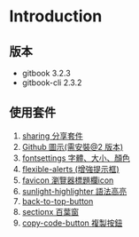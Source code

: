 # Introduction

## 版本

- gitbook 3.2.3
- gitbook-cli 2.3.2

## 使用套件

1. [sharing 分享套件](https://github.com/GitbookIO/plugin-sharing)
2. [Github 圖示(需安裝@2 版本)](https://github.com/GitbookIO/plugin-github)
3. [fontsettings 字體、大小、顏色](https://github.com/GitbookIO/plugin-fontsettings)
4. [flexible-alerts (增強提示框)](https://github.com/fzankl/gitbook-plugin-flexible-alerts)
5. [favicon 瀏覽器標題欄icon](https://github.com/menduo/gitbook-plugin-favicon)
6. [sunlight-highlighter 語法高亮](https://github.com/lwchkg/gitbook-plugin-sunlight-highlighter)
7. [back-to-top-button](https://github.com/stuebersystems/gitbook-plugin-back-to-top-button)
8. [sectionx 百葉窗](https://github.com/manchiyiu/gitbook-plugin-sectionx)
9.  [copy-code-button 複製按鈕](https://github.com/WebEngage/gitbook-plugin-copy-code-button)
